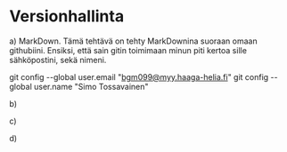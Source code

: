 # Versionhallinta

a) MarkDown. Tämä tehtävä on tehty MarkDownina suoraan omaan githubiini. Ensiksi, että sain gitin toimimaan minun piti kertoa sille sähköpostini, sekä nimeni.

  git config --global user.email "bgm099@myy.haaga-helia.fi"
  git config --global user.name "Simo Tossavainen"	

b)

c)

d)

